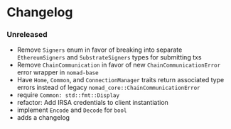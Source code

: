 # Changelog

### Unreleased

- Remove `Signers` enum in favor of breaking into separate `EthereumSigners` and `SubstrateSigners` types for submitting txs
- Remove `ChainCommunication` in favor of new `ChainCommunicationError` error wrapper in `nomad-base`
- Have `Home`, `Common`, and `ConnectionManager` traits return associated type errors instead of legacy `nomad_core::ChainCommunicationError`
- require `Common: std::fmt::Display`
- refactor: Add IRSA credentials to client instantiation
- implement `Encode` and `Decode` for `bool`
- adds a changelog
